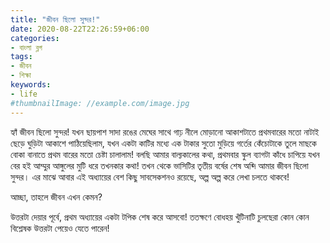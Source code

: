 ```yaml
---
title: "জীবন ছিলো সুন্দর!"
date: 2020-08-22T22:26:59+06:00
categories:
- বাংলা ব্লগ
tags:
- জীবন 
- শিক্ষা
keywords:
- life
#thumbnailImage: //example.com/image.jpg
---
```


<!--more-->

হ্যাঁ জীবন ছিলো সুন্দর! যখন ছায়পাশ সাদা রঙের মেঘের সাথে গাঢ় নীলে মোড়ানো আকাশটাতে প্রথমবারের মতো নাটাই ছেড়ে ঘুড়িটা আকাশে পাঠিয়েছিলাম, যখন একটা কাটির মধ্যে এক টাকার সুতো মুড়িয়ে গর্তের কেঁচোটাকে তুলে মাছকে বোকা বানাতে প্রথম বারের মতো চেষ্টা চালালাম! বলছি আমার বাল্যকালের কথা, প্রথমবার স্কুল ব্যাগটা কাঁধে চাপিয়ে যখন বের হই আম্মুর আঙ্গুলের মুটি ধরে তখনকার কথা! তখন থেকে ভাসিটির তৃতীয় বর্ষের শেষ অব্দি আমার জীবন ছিলো সুন্দর। এর মাঝে আবার এই অধ্যায়ের বেশ কিছু সাবসেকশনও রয়েছে, অল্প অল্প করে লেখা চলতে থাকবে!    

আচ্ছা, তাহলে জীবন এখন কেমন?

উত্তরটা দেয়ার পূর্বে, প্রথম অধ্যায়ের একটা টপিক শেষ করে আসবো! ততক্ষণে বোধহয় খুঁটিনাটি চুলছেরা কোন কোন বিশ্লেষক উত্তরটা পেয়েও যেতে পারেন!     